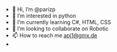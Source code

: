 - 👋 Hi, I’m @parizp
- 👀 I’m interested in python
- 🌱 I’m currently learning C#, HTML, CSS
- 💞️ I’m looking to collaborate on Robotic
- 📫 How to reach me apj1@gmx.de 
- 

<!---
parizp/parizp is a ✨ special ✨ repository because its `README.md` (this file) appears on your GitHub profile.
You can click the Preview link to take a look at your changes.
--->
